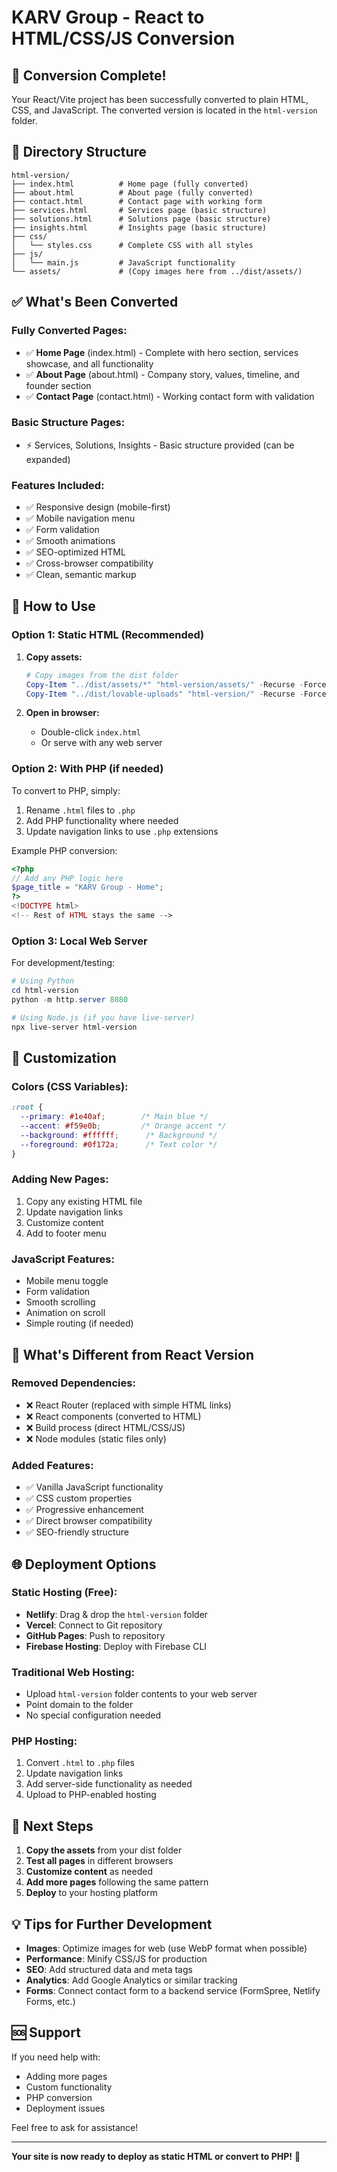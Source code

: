 # KARV Group - React to HTML/CSS/JS Conversion

## 📁 Conversion Complete!

Your React/Vite project has been successfully converted to plain HTML, CSS, and JavaScript. The converted version is located in the `html-version` folder.

## 📂 Directory Structure

```
html-version/
├── index.html          # Home page (fully converted)
├── about.html          # About page (fully converted)
├── contact.html        # Contact page with working form
├── services.html       # Services page (basic structure)
├── solutions.html      # Solutions page (basic structure)
├── insights.html       # Insights page (basic structure)
├── css/
│   └── styles.css      # Complete CSS with all styles
├── js/
│   └── main.js         # JavaScript functionality
└── assets/             # (Copy images here from ../dist/assets/)
```

## ✅ What's Been Converted

### **Fully Converted Pages:**
- ✅ **Home Page** (index.html) - Complete with hero section, services showcase, and all functionality
- ✅ **About Page** (about.html) - Company story, values, timeline, and founder section
- ✅ **Contact Page** (contact.html) - Working contact form with validation

### **Basic Structure Pages:**
- ⚡ Services, Solutions, Insights - Basic structure provided (can be expanded)

### **Features Included:**
- ✅ Responsive design (mobile-first)
- ✅ Mobile navigation menu
- ✅ Form validation
- ✅ Smooth animations
- ✅ SEO-optimized HTML
- ✅ Cross-browser compatibility
- ✅ Clean, semantic markup

## 🚀 How to Use

### **Option 1: Static HTML (Recommended)**

1. **Copy assets:**
   ```powershell
   # Copy images from the dist folder
   Copy-Item "../dist/assets/*" "html-version/assets/" -Recurse -Force
   Copy-Item "../dist/lovable-uploads" "html-version/" -Recurse -Force
   ```

2. **Open in browser:**
   - Double-click `index.html` 
   - Or serve with any web server

### **Option 2: With PHP (if needed)**

To convert to PHP, simply:
1. Rename `.html` files to `.php`
2. Add PHP functionality where needed
3. Update navigation links to use `.php` extensions

Example PHP conversion:
```php
<?php
// Add any PHP logic here
$page_title = "KARV Group - Home";
?>
<!DOCTYPE html>
<!-- Rest of HTML stays the same -->
```

### **Option 3: Local Web Server**

For development/testing:
```powershell
# Using Python
cd html-version
python -m http.server 8080

# Using Node.js (if you have live-server)
npx live-server html-version
```

## 🎨 Customization

### **Colors (CSS Variables):**
```css
:root {
  --primary: #1e40af;        /* Main blue */
  --accent: #f59e0b;         /* Orange accent */
  --background: #ffffff;      /* Background */
  --foreground: #0f172a;      /* Text color */
}
```

### **Adding New Pages:**
1. Copy any existing HTML file
2. Update navigation links
3. Customize content
4. Add to footer menu

### **JavaScript Features:**
- Mobile menu toggle
- Form validation
- Smooth scrolling
- Animation on scroll
- Simple routing (if needed)

## 📱 What's Different from React Version

### **Removed Dependencies:**
- ❌ React Router (replaced with simple HTML links)
- ❌ React components (converted to HTML)
- ❌ Build process (direct HTML/CSS/JS)
- ❌ Node modules (static files only)

### **Added Features:**
- ✅ Vanilla JavaScript functionality
- ✅ CSS custom properties
- ✅ Progressive enhancement
- ✅ Direct browser compatibility
- ✅ SEO-friendly structure

## 🌐 Deployment Options

### **Static Hosting (Free):**
- **Netlify**: Drag & drop the `html-version` folder
- **Vercel**: Connect to Git repository
- **GitHub Pages**: Push to repository
- **Firebase Hosting**: Deploy with Firebase CLI

### **Traditional Web Hosting:**
- Upload `html-version` folder contents to your web server
- Point domain to the folder
- No special configuration needed

### **PHP Hosting:**
1. Convert `.html` to `.php` files
2. Update navigation links
3. Add server-side functionality as needed
4. Upload to PHP-enabled hosting

## 📝 Next Steps

1. **Copy the assets** from your dist folder
2. **Test all pages** in different browsers
3. **Customize content** as needed
4. **Add more pages** following the same pattern
5. **Deploy** to your hosting platform

## 💡 Tips for Further Development

- **Images**: Optimize images for web (use WebP format when possible)
- **Performance**: Minify CSS/JS for production
- **SEO**: Add structured data and meta tags
- **Analytics**: Add Google Analytics or similar tracking
- **Forms**: Connect contact form to a backend service (FormSpree, Netlify Forms, etc.)

## 🆘 Support

If you need help with:
- Adding more pages
- Custom functionality 
- PHP conversion
- Deployment issues

Feel free to ask for assistance!

---

**Your site is now ready to deploy as static HTML or convert to PHP!** 🎉
